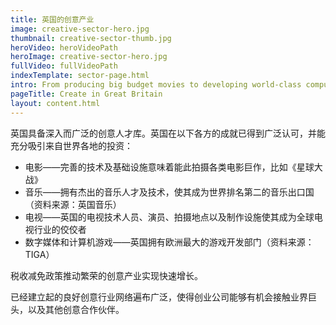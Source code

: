 ```yaml
---
title: 英国的创意产业
image: creative-sector-hero.jpg
thumbnail: creative-sector-thumb.jpg
heroVideo: heroVideoPath
heroImage: creative-sector-hero.jpg
fullVideo: fullVideoPath
indexTemplate: sector-page.html
intro: From producing big budget movies to developing world-class computer games, creativity is thriving in the UK.
pageTitle: Create in Great Britain
layout: content.html
---
```

 
英国具备深入而广泛的创意人才库。英国在以下各方的成就已得到广泛认可，并能充分吸引来自世界各地的投资：

*	电影——完善的技术及基础设施意味着能此拍摄各类电影巨作，比如《星球大战》 
*	音乐——拥有杰出的音乐人才及技术，使其成为世界排名第二的音乐出口国（资料来源：英国音乐）
*	电视——英国的电视技术人员、演员、拍摄地点以及制作设施使其成为全球电视行业的佼佼者
*	数字媒体和计算机游戏——英国拥有欧洲最大的游戏开发部门（资料来源：TIGA）

税收减免政策推动繁荣的创意产业实现快速增长。

已经建立起的良好创意行业网络遍布广泛，使得创业公司能够有机会接触业界巨头，以及其他创意合作伙伴。